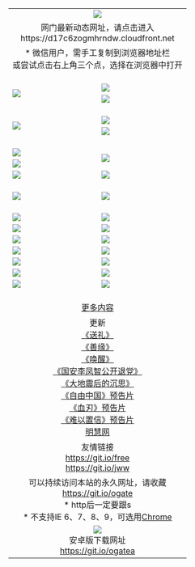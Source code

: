 ﻿<table>
  <tr></tr>
  <tr><td colspan=2 align=center><img src="https://cloud.githubusercontent.com/assets/11880933/13434984/f430fae2-e012-11e5-814f-c2df1e82b247.jpg" /></td></tr>
  <tr><td colspan=2 align=center>网门最新动态网址，请点击进入
<br>https://d17c6zogmhrndw.cloudfront.net
    </td>
  </tr>
  <tr>
    <td colspan=2 align=center>* 微信用户，需手工复制到浏览器地址栏<br>或尝试点击右上角三个点，选择在浏览器中打开
    <!--br>* IE6打开动态网址须在选项中勾选TLS 1.0--></td>
  </tr>
  <tr height="20">
  <tr>
    <td rowspan=2><a href="https://d17c6zogmhrndw.cloudfront.net/ogUP.aspx?name=11DKC.mp4&list=11DKC" target="_blank"><img src="https://d17c6zogmhrndw.cloudfront.net/Up/11DKC1.jpg" /></a></td> 
    <td><div><a href="https://d17c6zogmhrndw.cloudfront.net/ogUP.aspx?name=LRWS.mp4&list=LRWS" target="_blank"><img src="https://d17c6zogmhrndw.cloudfront.net/Up/LRWS.jpg" /></a></td>
   </tr>
  <tr>
    <td><a href="https://d17c6zogmhrndw.cloudfront.net/ogNiceVedio.aspx" target="_blank"><img src="https://d17c6zogmhrndw.cloudfront.net/Up/11TGKDY.jpg" /></a></td>
  </tr>
  <tr height="20">
  <tr>
    <td rowspan=2><a href="https://d17c6zogmhrndw.cloudfront.net/ogUP.aspx?name=4EE/DJ.mp4&list=4EEDJ" target="_blank"><img src="https://d17c6zogmhrndw.cloudfront.net/Up/4EE/DJ140.jpg"/></a></td>
    <td><a href="https://d17c6zogmhrndw.cloudfront.net/ogUP.aspx?name=4EE/ZG.mp4&list=4EEZG" target="_blank"><img src="https://d17c6zogmhrndw.cloudfront.net/Up/4EE/ZG0.jpg"/></a></td>
    <!--td><a href="https://d17c6zogmhrndw.cloudfront.net/ogUP.aspx?name=4EE/QQ.mp4&list=4EEQQ" target="_blank"><img src="https://d17c6zogmhrndw.cloudfront.net/Up/4EE/QQ0.jpg"/></a></td>
    <td><a href="https://d17c6zogmhrndw.cloudfront.net/ogUP.aspx?name=4EE/HQ.mp4&list=4EEHQ" target="_blank"><img src="https://d17c6zogmhrndw.cloudfront.net/Up/4EE/HQ0.jpg"/></a></td-->
  </tr>
  <tr>
    <td><a href="https://d17c6zogmhrndw.cloudfront.net/onCO.aspx?list=XWPL&mode=m" target="_blank"><img src="https://d17c6zogmhrndw.cloudfront.net/Up/0WZTT.jpg" /></a></td> 
  </tr>
  <tr height="20">
  <tr>
    <td><a href="https://d17c6zogmhrndw.cloudfront.net/ogUP.aspx?name=JQR.mp4&count=2" target="_blank"><img src="https://d17c6zogmhrndw.cloudfront.net/Up/JQR.jpg" /></a></td>   
    <td rowspan=2><a href="https://d17c6zogmhrndw.cloudfront.net/ogUP.aspx?name=JP.mp4&count=9" target="_blank"><img src="https://d17c6zogmhrndw.cloudfront.net/Up/JP.jpg" /></td>
  </tr>
  <tr>
    <td><a href="https://d17c6zogmhrndw.cloudfront.net/ogUP.aspx?name=WH.mp4" target="_blank"><img src="https://d17c6zogmhrndw.cloudfront.net/Up/WH.jpg" /></a></td>
  </tr>
  <tr>
    <td><a href="https://d17c6zogmhrndw.cloudfront.net/ogUP.aspx?name=SSZJ.mp4&list=SSZJ" target="_blank"><img src="https://d17c6zogmhrndw.cloudfront.net/Up/SSZJ.jpg" /></a></td>
    <td><a href="https://d17c6zogmhrndw.cloudfront.net/ogUP.aspx?name=WLSH.mp4&count=2" target="_blank"><img src="https://d17c6zogmhrndw.cloudfront.net/Up/WLSH.jpg" /></a</td>
  </tr>
  <tr height="20">
  <tr>
    <td><a href="https://d17c6zogmhrndw.cloudfront.net/ogUP.aspx?name=ZY.mp4&count=2015|16" target="_blank"><img src="https://d17c6zogmhrndw.cloudfront.net/Up/ZY.jpg" /></a</td>
    <td><a href="https://d17c6zogmhrndw.cloudfront.net/ogUP.aspx?name=XTFY.mp4&count=B|2,A|24" target="_blank"><img src="https://d17c6zogmhrndw.cloudfront.net/Up/XTFY.jpg" /></a></td>
  </tr>
  <tr height="20">
  </tr>
  <!--tr>
    <td><a href="https://d17c6zogmhrndw.cloudfront.net/ogUP.aspx?name=4EE/GX.mp4&list=4EEGX" target="_blank"><img src="https://d17c6zogmhrndw.cloudfront.net/Up/4EE/GX0.jpg"/></a></td>
    <td><a href="https://d17c6zogmhrndw.cloudfront.net/ogUP.aspx?name=4EE/HD.mp4&list=4EEHD" target="_blank"><img src="https://d17c6zogmhrndw.cloudfront.net/Up/4EE/HD0.jpg"/></a></td>
  </tr>
  <tr>
    <td><a href="https://d17c6zogmhrndw.cloudfront.net/ogUP.aspx?name=4EE/TX.mp4&list=4EETX" target="_blank"><img src="https://d17c6zogmhrndw.cloudfront.net/Up/4EE/TX0.jpg"/></a></td>
    <td><a href="https://d17c6zogmhrndw.cloudfront.net/ogUP.aspx?name=4EE/WZ.mp4&list=4EEWZ" target="_blank"><img src="https://d17c6zogmhrndw.cloudfront.net/Up/4EE/WZ0.jpg"/></a></td>
  </tr-->
  <tr>
    <td><a href="https://d17c6zogmhrndw.cloudfront.net/onUP.aspx?name=https://d1ni6yqhqrtjo7.cloudfront.net/" target="_blank"><img src="https://d17c6zogmhrndw.cloudfront.net/Up/0DTW.jpg"/></a></td>
    <td><a href="https://d17c6zogmhrndw.cloudfront.net/onUP.aspx?name=https://d240ns8up8earz.cloudfront.net/acenter/" target="_blank"><img src="https://d17c6zogmhrndw.cloudfront.net/Up/0TDW.jpg" /></a></td>
  </tr>
  <tr>
    <td><a href="https://d17c6zogmhrndw.cloudfront.net/onUP.aspx?name=https://d4508d6vomz2p.cloudfront.net/gb/nsc413.htm" target="_blank"><img src="https://d17c6zogmhrndw.cloudfront.net/Up/0DJY.jpg" /></a></td>
    <td><a href="https://d17c6zogmhrndw.cloudfront.net/onUP.aspx?name=https://d4apjbhkuxer1.cloudfront.net/xtr/gb/prog204.html" target="_blank"><img src="https://d17c6zogmhrndw.cloudfront.net/Up/0XTR.jpg" /></a></td>
  </tr>
  <tr>
    <td><a href="https://d17c6zogmhrndw.cloudfront.net/onUP.aspx?name=https://d3aj00iefsmfgc.cloudfront.net/" target="_blank"><img src="https://d17c6zogmhrndw.cloudfront.net/Up/0MHW.jpg" /></a></td>
    <td><a href="https://d17c6zogmhrndw.cloudfront.net/onUP.aspx?name=https://d20wz7qt14x5d2.cloudfront.net/" target="_blank"><img src="https://d17c6zogmhrndw.cloudfront.net/Up/0ZJW.jpg" /></a></td>
  </tr>
  <tr>
    <td><a href="https://d17c6zogmhrndw.cloudfront.net/ogUP.aspx?name=0FG.zip" target="_blank"><img src="https://d17c6zogmhrndw.cloudfront.net/Up/0FG.jpg" /></a></td>
    <td><a href="https://d17c6zogmhrndw.cloudfront.net/ogUP.aspx?name=0FGA.apk" target="_blank"><img src="https://d17c6zogmhrndw.cloudfront.net/Up/0FGA.jpg" /></a></td>
  </tr>
  <tr>
    <td><a href="https://d17c6zogmhrndw.cloudfront.net/ogUP.aspx?name=0U.zip" target="_blank"><img src="https://d17c6zogmhrndw.cloudfront.net/Up/0U.jpg" /></a></td>
    <td><a href="https://d17c6zogmhrndw.cloudfront.net/ogUP.aspx?name=0UA.apk" target="_blank"><img src="https://d17c6zogmhrndw.cloudfront.net/Up/0UA.jpg" /></a></td>
  </tr>
  <tr>
    <td><a href="https://d17c6zogmhrndw.cloudfront.net/ogUP.aspx?name=0iPPOTV.zip" target="_blank"><img src="https://d17c6zogmhrndw.cloudfront.net/Up/0iPPOTV.jpg" /></a></td>
    <td><a href="https://d17c6zogmhrndw.cloudfront.net/ogUP.aspx?name=0iNTD.apk" target="_blank"><img src="https://d17c6zogmhrndw.cloudfront.net/Up/0iNTD.jpg" /></a></td>
  </tr>
  <!--tr>
    <td><a href="https://d17c6zogmhrndw.cloudfront.net/ogNice.aspx" target="_blank"><img src="https://d17c6zogmhrndw.cloudfront.net/Up/0WCYY.jpg" /></a></td>
    <td><a href="https://d17c6zogmhrndw.cloudfront.net/onCO.aspx?list=XWPL&mode=m" target="_blank"><img src="https://d17c6zogmhrndw.cloudfront.net/Up/0WZTT.jpg" /></a></td> 
  </tr-->
  <tr>
    <td><a href="https://d17c6zogmhrndw.cloudfront.net/ogDY.aspx" target="_blank"><img src="https://d17c6zogmhrndw.cloudfront.net/Up/0FK.jpg" /></a></td>
    <td><a href="https://d17c6zogmhrndw.cloudfront.net/ogST.aspx" target="_blank"><img src="https://d17c6zogmhrndw.cloudfront.net/Up/0ST.jpg" /></a></td> 
  </tr>
  <tr height="20">
  <tr>
    <td colspan=2 align=center><a href="https://d17c6zogmhrndw.cloudfront.net/ogNice.aspx">更多内容</a>
    </td>
  </tr>
  <tr>
    <td colspan=2 align=center>更新<br>
      <a href="https://d17c6zogmhrndw.cloudfront.net/ogUP.aspx?name=4ESL.mp4" target="_blank">《送礼》</a><br>
      <a href="https://d17c6zogmhrndw.cloudfront.net/ogUP.aspx?name=4ESY.mp4" target="_blank">《善缘》</a><br>
      <a href="https://d17c6zogmhrndw.cloudfront.net/ogUP.aspx?name=4EHX.mp4" target="_blank">《唤醒》</a><br>
      <a href="https://d17c6zogmhrndw.cloudfront.net/ogUP.aspx?name=4LFZ.mp4" target="_blank">《国安李凤智公开退党》</a><br>
      <a href="https://d17c6zogmhrndw.cloudfront.net/ogUP.aspx?name=4DDZHDCS.mp4" target="_blank">《大地震后的沉思》</a><br>
      <a href="https://d17c6zogmhrndw.cloudfront.net/ogUP.aspx?name=11ZYZG0.mp4" target="_blank">《自由中国》预告片</a><br>
      <a href="https://d17c6zogmhrndw.cloudfront.net/ogUP.aspx?name=11XR.mp4" target="_blank">《血刃》预告片</a><br>
      <a href="https://d17c6zogmhrndw.cloudfront.net/ogUP.aspx?name=11NYZX.mp4&count=2" target="_blank">《难以置信》预告片</a><br>
      <a href="https://d17c6zogmhrndw.cloudfront.net/onUP.aspx?name=https://www.minghui.org/" target="_blank">明慧网</a>
    </td>
  </tr>
  <tr>
    <td colspan=2 align=center>友情链接<br>
      <a href="https://git.io/free" target="_blank">https://git.io/free</a><br>
      <a href="https://git.io/jww" target="_blank">https://git.io/jww</a>
    </td>
  </tr>
  <tr>
    <td colspan=2 align=center>可以持续访问本站的永久网址，请收藏<br/><a href="https://git.io/ogate" target="_blank">https://git.io/ogate</a><br/>* http后一定要跟s<br/>* 不支持IE 6、7、8、9，可选用<a href="https://d17c6zogmhrndw.cloudfront.net/ogUP.aspx?name=0ChromePortable.zip">Chrome</a></td>
  </tr>
  <tr>
    <td colspan=2 align=center><a href="https://d17c6zogmhrndw.cloudfront.net/ogUP.aspx?name=0oGate.apk" target="_blank"><img src="https://cloud.githubusercontent.com/assets/11880933/13720399/75e143ee-e842-11e5-9f0a-1421f423c80f.jpg" /></a><br>安卓版下载网址<br><a href="https://git.io/ogatea">https://git.io/ogatea</a></td>
  </tr>
  <!--tr>
    <td colspan=2 align=center>可能失效的动态网址
    </td>
  </tr-->
</table>
